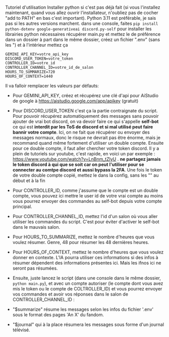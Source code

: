 Tutoriel d'utilisation
Installer python si c'est pas déjà fait (si vous l'installez maintenant, quand vous allez ouvrir l'installateur, n'oubliez pas de cocher "add to PATH" en bas c'est important). Python 3.11 est préférable, je sais pas si les autres versions marchent.
dans une console, faites `pip install python-dotenv google-generativeai discord.py-self` pour installer les librairies python nécessaires
récupérer main.py et mettez le de préférence dans un dossier à part
dans le même dossier, créez un fichier ".env" (sans les ") et à l'intérieur mettez ça
```
GEMINI_API_KEY=votre_api_key
DISCORD_USER_TOKEN=votre_token
CONTROLLER_ID=votre_id
CONTROLLER_CHANNEL_ID=votre_id_de_salon
HOURS_TO_SUMMARIZE=720
HOURS_OF_CONTEXT=1440
```

Il va falloir remplacer les valeurs par défauts:
- Pour GEMINI_API_KEY, créez et récupérez une clé d'api pour AiStudio de google à https://aistudio.google.com/app/apikey (gratuit)
- Pour DISCORD_USER_TOKEN c'est ça la partie contraignate du script. Pour pouvoir récupérez automatiquement des messages sans pouvoir ajouter de vrai bot discord, on va devoir faire ce qui s'appelle **self-bot** ce qui est **interdit par les ToS de discord et si mal utilisé peut faire bannir votre compte**. Ici, on ne fait que récupérer ou envoyer des messages normaux, donc le risque ne devrait pas être énorme, mais je recommand quand même fortement d'utiliser un double compte. Ensuite pour ce double compte, il faut aller chercher votre token discord. Il y a plein de tutoriels sur youtube, c'est rapide, en voici un par exemple : https://www.youtube.com/watch?v=LnBnm_tZlyU . **ne partagez jamais le token discord à qui que se soit car on peut l'utiliser pour se connecter au comtpe discord et aussi bypass la 2FA**. Une fois le token de votre double compte copié, mettez le dans la config, sans les "" au début et à la fin
- Pour CONTROLLER_ID, comme j'assume que le compte est un double compte, vous pouvez ici mettre le user id de votre vrai compte au moins vous pourrez envoyer des commandes au self-bot depuis votre compte principal.
- Pour CONTROLLER_CHANNEL_ID, mettez l'id d'un salon où vous aller utiliser les commandes du script. C'est pour éviter d'activer le self-bot dans le mauvais salon.
- Pour HOURS_TO_SUMMARIZE, mettez le nombre d'heures que vous voulez résumer. Genre, 48 pour résumer les 48 dernières heures.
- Pour HOURS_OF_CONTEXT, mettez le nombre d'heures que vous voulez donner en contexte. L'IA pourra utiliser ces informations si des infos à résumer dépendent des informations présentes ici. Mais les ifnos ici ne seront pas résumées.

- Ensuite, juste lancez le script (dans une console dans le même dossier, `python main.py`), et avec un compte autoriser (le compte dont vous avez mis le token ou le compte de COLTROLLER_ID) et vous pourrez envoyer vos commandes et avoir vos réponses dans le salon de CONTROLLER_CHANNEL_ID :
- "$summarize" résume les messages selon les infos du fichier '.env' sous le format des pages 'An X' du fandom.
- "$journal" qui à la place résumera les messages sous forme d'un journal télévisé.
